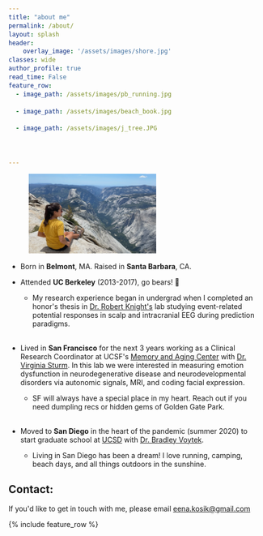 ```yaml
---
title: "about me"
permalink: /about/
layout: splash
header:
    overlay_image: '/assets/images/shore.jpg'
classes: wide
author_profile: true
read_time: False
feature_row:
  - image_path: /assets/images/pb_running.jpg

  - image_path: /assets/images/beach_book.jpg

  - image_path: /assets/images/j_tree.JPG



---
```

<figure style="width: 50%" class="align-center"> 
  <img src="/assets/images/yosemite_2021.jpg" alt="">
</figure>

- Born in <strong>Belmont</strong>, MA. Raised in <strong>Santa Barbara</strong>, CA.

- Attended <strong>UC Berkeley</strong> (2013-2017), go bears! 🐻 
  - My research experience began in undergrad when I completed an honor's thesis in [Dr. Robert Knight's](https://knightlab.neuro.berkeley.edu/) lab studying event-related potential responses in scalp and intracranial EEG during prediction paradigms.<br /><br />

- Lived in <strong>San Francisco</strong> for the next 3 years working as a Clinical Research Coordinator at UCSF's [Memory and Aging Center](https://memory.ucsf.edu/) with [Dr. Virginia Sturm](https://canlab.ucsf.edu/). In this lab we were interested in measuring emotion dysfunction in neurodegenerative disease and neurodevelopmental disorders via autonomic signals, MRI, and coding facial expression. 
  - SF will always have a special place in my heart. Reach out if you need dumpling recs or hidden gems of Golden Gate Park.<br /><br />

- Moved to <strong>San Diego</strong> in the heart of the pandemic (summer 2020) to start graduate school at [UCSD](https://cogsci.ucsd.edu/graduates/phd-program/index.html) with [Dr. Bradley Voytek](https://cogsci.ucsd.edu/people/faculty/bradley-voytek.html).
  - Living in San Diego has been a dream! I love running, camping, beach days, and all things outdoors in the sunshine.

                            
## Contact:                              
If you'd like to get in touch with me, please email [eena.kosik@gmail.com](mailto:eena.kosik@gmail.com)                                      
                    
{% include feature_row %}
